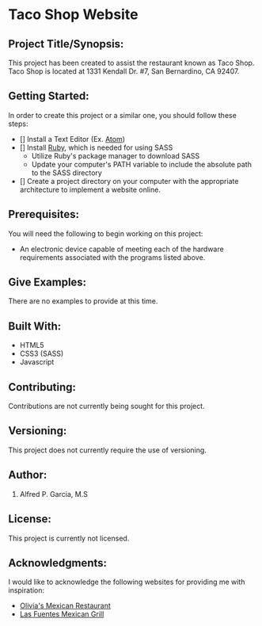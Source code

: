 # Taco Shop Website

## Project Title/Synopsis:
This project has been created to assist the restaurant known as Taco Shop. Taco
Shop is located at 1331 Kendall Dr. #7, San Bernardino, CA 92407.

## Getting Started:
In order to create this project or a similar one, you should follow these steps:
- [] Install a Text Editor (Ex. [Atom](https://atom.io/))
- [] Install [Ruby](https://www.ruby-lang.org/en/downloads/), which is needed for using SASS
     - Utilize Ruby's package manager to download SASS
     - Update your computer's PATH variable to include the absolute path to the SASS directory
- [] Create a project directory on your computer with the appropriate architecture to implement a website online.

## Prerequisites:
You will need the following to begin working on this project:
- An electronic device capable of meeting each of the hardware requirements associated with the programs listed above.

## Give Examples:
There are no examples to provide at this time.

## Built With:
- HTML5
- CSS3 (SASS)
- Javascript

## Contributing:
Contributions are not currently being sought for this project.

## Versioning:
This project does not currently require the use of versioning.

## Author:
1. Alfred P. Garcia, M.S

## License:
This project is currently not licensed.

## Acknowledgments:
I would like to acknowledge the following websites for providing me with inspiration:
- [Olivia's Mexican Restaurant](http://www.oliviasmexicanrestaurant.com/home)
- [Las Fuentes Mexican Grill](http://www.lasfuentesmexicangrill.com/index.html)
